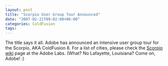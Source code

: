 ```yaml
---
layout: post
title: "Scorpio User Group Tour Announced"
date: "2007-02-21T09:02:00+06:00"
categories: ColdFusion 
tags: 
---
```


The title says it all. Adobe has announced an intensive user group tour for the Scorpio, AKA ColdFusion 8. For a list of cities, please check the <a href="http://labs.adobe.com/wiki/index.php/Scorpio">Scorpio wiki</a> page at the Adobe Labs. (What? No Lafayette, Louisiana? Come on, Adobe! :)